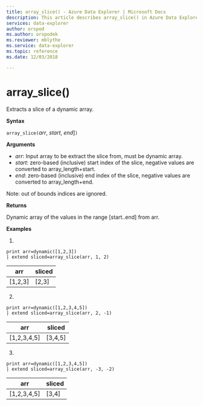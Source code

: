 ```yaml
---
title: array_slice() - Azure Data Explorer | Microsoft Docs
description: This article describes array_slice() in Azure Data Explorer.
services: data-explorer
author: orspod
ms.author: orspodek
ms.reviewer: mblythe
ms.service: data-explorer
ms.topic: reference
ms.date: 12/03/2018

---
```

# array_slice()

Extracts a slice of a dynamic array.

**Syntax**

`array_slice(`*arr*, *start*, *end*]`)`

**Arguments**

* *arr*: Input array to be extract the slice from, must be dynamic array.
* *start*: zero-based (inclusive) start index of the slice, negative values are converted to array_length+start.
* *end*: zero-based (inclusive) end index of the slice, negative values are converted to array_length+end.

Note: out of bounds indices are ignored.

**Returns**

Dynamic array of the values in the range [start..end] from arr.

**Examples**

1.
```kusto
print arr=dynamic([1,2,3]) 
| extend sliced=array_slice(arr, 1, 2)
```
|arr|sliced|
|---|---|
|[1,2,3]|[2,3]|


2.
```kusto
print arr=dynamic([1,2,3,4,5]) 
| extend sliced=array_slice(arr, 2, -1)
```
|arr|sliced|
|---|---|
|[1,2,3,4,5]|[3,4,5]|


3.
```kusto
print arr=dynamic([1,2,3,4,5]) 
| extend sliced=array_slice(arr, -3, -2)
```
|arr|sliced|
|---|---|
|[1,2,3,4,5]|[3,4]|